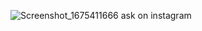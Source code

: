 ![Screenshot_1675411666](https://user-images.githubusercontent.com/106315107/216545980-753f3cb3-9f0e-42f2-9389-839bdde1c1df.png)
ask on instagram
